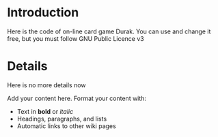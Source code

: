 # Introduction #
Here is the code of on-line card game Durak. You can use and change it free, but you must follow GNU Public Licence v3
# Details #
Here is no more details now

Add your content here.  Format your content with:
  * Text in **bold** or _italic_
  * Headings, paragraphs, and lists
  * Automatic links to other wiki pages